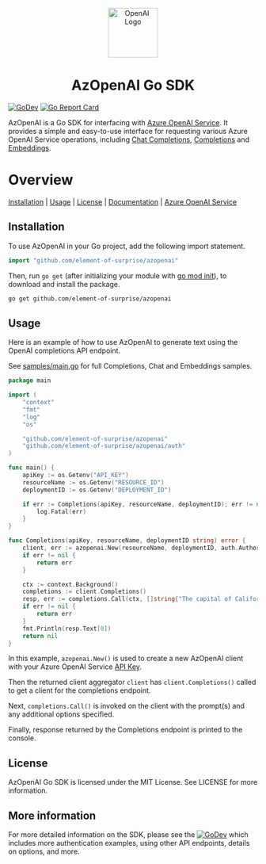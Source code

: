 <p style="text-align:center">
<a href="https://github.com/element-of-surprise/azopenai"><img src="https://raw.githubusercontent.com/element-of-surprise/azopenai/main/logo.svg?sanitize=true" alt="OpenAI Logo" width="100"></a>
</p> 
<h1 style="text-align:center;">AzOpenAI Go SDK</h1>

[![GoDev](https://img.shields.io/static/v1?label=godev&message=reference&color=00add8)](https://pkg.go.dev/github.com/element-of-surprise/azopenai)
[![Go Report Card](https://goreportcard.com/badge/github.com/element-of-surprise/azopenai)](https://goreportcard.com/report/github.com/element-of-surprise/azopenai)

AzOpenAI is a Go SDK for interfacing with [Azure OpenAI Service](https://learn.microsoft.com/azure/cognitive-services/openai/overview). It provides a simple and easy-to-use interface for requesting various Azure OpenAI Service operations, including [Chat Completions](https://learn.microsoft.com/en-us/azure/cognitive-services/openai/reference#chat-completions), [Completions](https://learn.microsoft.com/en-us/azure/cognitive-services/openai/reference#completions) and [Embeddings](https://learn.microsoft.com/en-us/azure/cognitive-services/openai/reference#embeddings).

# Overview 

[Installation](#installation) |
[Usage](#usage) |
[License](#license) |
[Documentation](https://pkg.go.dev/github.com/element-of-surprise/azopenai) | 
[Azure OpenAI Service](https://azure.microsoft.com/products/cognitive-services/openai-service)

## Installation

To use AzOpenAI in your Go project, add the following import statement.

```go
import "github.com/element-of-surprise/azopenai"
```

Then, run `go get` (after initializing your module with [go mod init](https://go.dev/doc/tutorial/create-module#start)), to download and install the package.

```bash
go get github.com/element-of-surprise/azopenai
```

## Usage

Here is an example of how to use AzOpenAI to generate text using the OpenAI completions API endpoint. 

See [samples/main.go](samples/main.go) for full Completions, Chat and Embeddings samples.

```go
package main

import (
	"context"
	"fmt"
	"log"
	"os"

	"github.com/element-of-surprise/azopenai"
	"github.com/element-of-surprise/azopenai/auth"
)

func main() {
	apiKey := os.Getenv("API_KEY")
	resourceName := os.Getenv("RESOURCE_ID")
	deploymentID := os.Getenv("DEPLOYMENT_ID")

	if err := Completions(apiKey, resourceName, deploymentID); err != nil {
		log.Fatal(err)
	}
}

func Completions(apiKey, resourceName, deploymentID string) error {
	client, err := azopenai.New(resourceName, deploymentID, auth.Authorizer{ApiKey: apiKey})
	if err != nil {
		return err
	}

	ctx := context.Background()
	completions := client.Completions()
	resp, err := completions.Call(ctx, []string{"The capital of California is"})
	if err != nil {
		return err
	}
	fmt.Println(resp.Text[0])
	return nil
}
```

In this example, `azopenai.New()` is used to create a new AzOpenAI client with your Azure OpenAI Service [API Key](https://learn.microsoft.com/en-us/azure/cognitive-services/openai/reference#authentication). 

Then the returned client aggregator `client` has `client.Completions()` called to get a client for the completions endpoint.

Next, `completions.Call()` is invoked on the client with the prompt(s) and any additional options specified. 

Finally, response returned by the Completions endpoint is printed to the console.

## License

AzOpenAI Go SDK is licensed under the MIT License. See LICENSE for more information.

## More information
For more detailed information on the SDK, please see the [![GoDev](https://img.shields.io/static/v1?label=godev&message=reference&color=00add8)](https://pkg.go.dev/github.com/element-of-surprise/azopenai) which includes more authentication examples, using other API endpoints, details on options, and more.